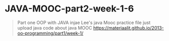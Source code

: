 # JAVA-MOOC-part2-week-1-6
>Part one OOP with JAVA
>injae Lee's java Mooc practice file just upload java code about java MOOC 
>https://materiaalit.github.io/2013-oo-programming/part1/week-1/
